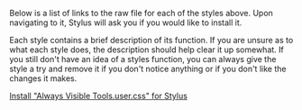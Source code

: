 Below is a list of links to the raw file for each of the styles above. Upon navigating to it, Stylus will ask you if you would like to install it.  

Each style contains a brief description of its function. If you are unsure as to what each style does, the description should help clear it up somewhat. If you still don't have an idea of a styles function, you can always give the style a try and remove it if you don't notice anything or if you don't like the changes it makes.  

[Install "Always Visible Tools.user.css" for Stylus](https://raw.githubusercontent.com/Neop0litan/CSS-Tweaks/main/Stylus/skribbl.io/Always%20Visible%20Tools.user.css)
